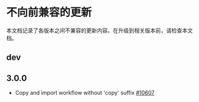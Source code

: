 # 不向前兼容的更新

本文档记录了各版本之间不兼容的更新内容。在升级到相关版本前，请检查本文档。

## dev

## 3.0.0

* Copy and import workflow without 'copy' suffix [#10607](https://github.com/apache/dolphinscheduler/pull/10607)